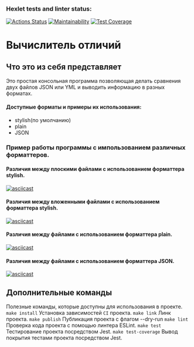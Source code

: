 ### Hexlet tests and linter status:
[![Actions Status](https://github.com/Dmitry1399/frontend-project-46/actions/workflows/hexlet-check.yml/badge.svg)](https://github.com/Dmitry1399/frontend-project-46/actions)
[![Maintainability](https://api.codeclimate.com/v1/badges/561e4a77817e894b9148/maintainability)](https://codeclimate.com/github/Dmitry1399/frontend-project-46/maintainability)
[![Test Coverage](https://api.codeclimate.com/v1/badges/561e4a77817e894b9148/test_coverage)](https://codeclimate.com/github/Dmitry1399/frontend-project-46/test_coverage)

# Вычислитель отличий
## Что это из себя представляет
Это простая консольная программа позволяющая делать сравнения двух файлов JSON или YML и выводить информацию в разных форматах.
#### Доступные форматы и примеры их использования:
+ stylish(по умолчанию) 
+ plain
+ JSON
### Пример работы программы с импользованием различных форматтеров.  
#### Различия между плоскими файлами с использованием форматтера stylish.
[![asciicast](https://asciinema.org/a/UOB5Ym7dqLED8z6aKCiqXSdQA.svg)](https://asciinema.org/a/UOB5Ym7dqLED8z6aKCiqXSdQA)
#### Различия между вложенными файлами с использованием форматтера stylish.
[![asciicast](https://asciinema.org/a/17KbgHUdN0X7Et7RvIHbECI7T.svg)](https://asciinema.org/a/17KbgHUdN0X7Et7RvIHbECI7T)
#### Различия между файлами с использованием форматтера plain.
[![asciicast](https://asciinema.org/a/egYa9QwHxZiCWGuMeKcsDG4zm.svg)](https://asciinema.org/a/egYa9QwHxZiCWGuMeKcsDG4zm)
#### Различия между файлами с использованием форматтера JSON.
[![asciicast](https://asciinema.org/a/ACJK5F46oQXTjIn74Z1cLS2Kp.svg)](https://asciinema.org/a/ACJK5F46oQXTjIn74Z1cLS2Kp)
## Дополнительные команды
Полезные команды, которые доступны для использования в проекте.
`make install`
Установка зависимостей `CI` проекта.
`make link`
Линк проекта.
`make publish`
Публикация проекта с флагом --dry-run
`make lint`
Проверка кода проекта с помощью линтера ESLint.
`make test`
Тестирование проекта посредством Jest.
`make test-coverage`
Вывод покрытия тестами проекта посредством Jest.
